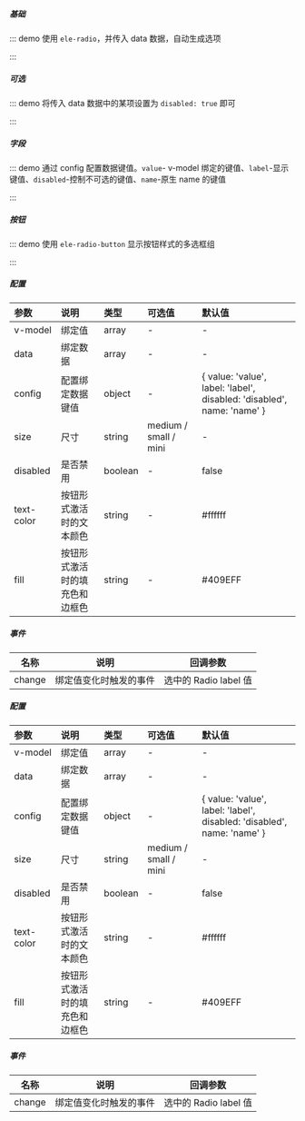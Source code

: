 ##### 基础

::: demo 使用 `ele-radio`，并传入 data 数据，自动生成选项

<template>
  <ele-radio
    v-model="radio"
    :data="data"
  />
</template>

<script>
import { ref } from 'vue'

export default {
  setup() {
    const radio = ref('')
    const data = ref([
      { value: '1', label: '一' },
      { value: '2', label: '二' },
      { value: '3', label: '三' },
      { value: '4', label: '四' },
      { value: '5', label: '五' },
    ])

    return {
      radio,
      data,
    }
  }
}
</script>

:::

##### 可选

::: demo 将传入 data 数据中的某项设置为 `disabled: true` 即可

<template>
  <ele-radio
    v-model="radio1"
    :data="list"
  />
</template>

<script>
import { ref } from 'vue'

export default {
  setup() {
    const radio1 = ref('')
    const list = ref([
      { value: '1', label: '一' },
      { value: '2', label: '二' },
      { value: '3', label: '三' },
      { value: '4', label: '四' },
      { value: '5', label: '五' },
    ])

    return {
      radio1,
      list,
    }
  }
}
</script>

:::

##### 字段

::: demo 通过 config 配置数据键值。`value`- v-model 绑定的键值、`label`-显示键值、`disabled`-控制不可选的键值、`name`-原生 name 的键值

<template>
  <ele-radio
    v-model="radio2"
    :data="data"
    :config="config"
  />
</template>

<script>
import { ref } from 'vue'

export default {
  setup() {
    const radio2 = ref('')
    const config = ref({ value: 'value', label: 'label' })
    const data = ref([
      { value: '1', label: '一' },
      { value: '2', label: '二' },
      { value: '3', label: '三' },
      { value: '4', label: '四' },
      { value: '5', label: '五' },
    ])

    return {
      radio2,
      config,
      data,
    }
  }
}
</script>

:::

##### 按钮

::: demo 使用 `ele-radio-button` 显示按钮样式的多选框组

<template>
  <ele-radio-button
    v-model="radiobutton"
    :data="data"
  />
</template>

<script>
import { ref } from 'vue'

export default {
  setup() {
    const radiobutton = ref('')
    const data = ref([
      { value: '1', label: '一' },
      { value: '2', label: '二' },
      { value: '3', label: '三' },
      { value: '4', label: '四' },
      { value: '5', label: '五' },
    ])

    return {
      radiobutton,
      data,
    }
  }
}
</script>

:::

##### 配置

| 参数       | 说明                           | 类型    | 可选值                | 默认值                                                                 |
| :--------- | :----------------------------- | :------ | :-------------------- | :--------------------------------------------------------------------- |
| v-model    | 绑定值                         | array   | -                     | -                                                                      |
| data       | 绑定数据                       | array   | -                     | -                                                                      |
| config     | 配置绑定数据键值               | object  | -                     | { value: 'value', label: 'label', disabled: 'disabled', name: 'name' } |
| size       | 尺寸                           | string  | medium / small / mini | -                                                                      |
| disabled   | 是否禁用                       | boolean | -                     | false                                                                  |
| text-color | 按钮形式激活时的文本颜色       | string  | -                     | #ffffff                                                                |
| fill       | 按钮形式激活时的填充色和边框色 | string  | -                     | #409EFF                                                                |

##### 事件

| 名称   | 说明                   | 回调参数              |
| ------ | ---------------------- | --------------------- |
| change | 绑定值变化时触发的事件 | 选中的 Radio label 值 |

##### 配置

| 参数       | 说明                           | 类型    | 可选值                | 默认值                                                                 |
| :--------- | :----------------------------- | :------ | :-------------------- | :--------------------------------------------------------------------- |
| v-model    | 绑定值                         | array   | -                     | -                                                                      |
| data       | 绑定数据                       | array   | -                     | -                                                                      |
| config     | 配置绑定数据键值               | object  | -                     | { value: 'value', label: 'label', disabled: 'disabled', name: 'name' } |
| size       | 尺寸                           | string  | medium / small / mini | -                                                                      |
| disabled   | 是否禁用                       | boolean | -                     | false                                                                  |
| text-color | 按钮形式激活时的文本颜色       | string  | -                     | #ffffff                                                                |
| fill       | 按钮形式激活时的填充色和边框色 | string  | -                     | #409EFF                                                                |

##### 事件

| 名称   | 说明                   | 回调参数              |
| ------ | ---------------------- | --------------------- |
| change | 绑定值变化时触发的事件 | 选中的 Radio label 值 |
